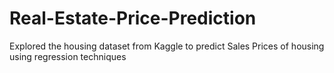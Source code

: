 # Real-Estate-Price-Prediction
Explored the housing dataset from Kaggle to predict Sales
Prices of housing using regression techniques
